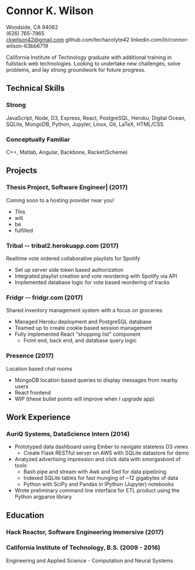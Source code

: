 # Connor K. Wilson   
Woodside, CA 94062  
(626) 765-7965                      
ckwilson42@gmail.com
github.com/techacolyte42
linkedin.com/in/connor-wilson-63bb6719                           

California Institute of Technology graduate with additional training in
fullstack web technologies. Looking to undertake new challenges, solve  problems, and lay strong groundwork for future progress.

## Technical Skills

### Strong
JavaScript, Node, D3, Express, React, PostgreSQL, Heroku, Digital Ocean,
SQLite, MongoDB, Python, Jupyter, Linux, Git, LaTeX, HTML/CSS

### Conceptually Familiar
C++, Matlab, Angular, Backbone, Racket(Scheme)

## Projects

### Thesis Project, Software Engineer|                              (2017)
Coming soon to a hosting provider near you!

* This
* will
* be
* fulfilled

### Tribal -- tribal2.herokuapp.com                                 (2017)
Realtime vote ordered collaborative playlists for Spotify

* Set up server side token based authorization
* Integrated playlist creation and vote reordering with Spotify via API
* Implemented database logic for vote based reordering of tracks

### Fridgr -- fridgr.com                                            (2017)
Shared inventory management system with a focus on groceries

* Managed Heroku deployment and PostgreSQL database
* Teamed up to create cookie based session management
* Fully implemented React "shopping list" component
  - Front end, back end, and database query logic

### Presence                                                        (2017)
Location based chat rooms

* MongoDB location based queries to display messages from nearby users
* React frontend
* WIP (these bullet points will improve when I upgrade app)

## Work Experience

### AuriQ Systems, DataScience Intern                               (2014)

* Prototyped data dashboard using Ember to navigate stateless D3 views
  - Create Flask RESTful server on AWS with SQLite datastore for demo
* Analyzed advertising impression and click data with smorgasbord of tools
  - Bash pipe and stream with Awk and Sed for data pipelining
  - Indexed SQLite tables for fast munging of ~12 gigabytes of data
  - Python with SciPy and Pandas in IPython (Jupyter) notebooks
* Wrote preliminary command line interface for ETL product using the Python
  argparse library


## Education
### Hack Reactor, Software Engineering Immersive                    (2017)
### California Institute of Technology, B.S.                 (2009 - 2016)  
Engineering and Applied Science - Computation and Neural Systems    

